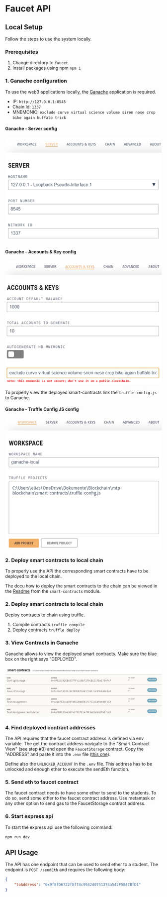 # Faucet API
## Local Setup

Follow the steps to use the system locally.

### Prerequisites

1. Change directory to `faucet`.
2. Install packages using npm `npm i`

### 1. Ganache configuration

To use the web3 applications locally, the [Ganache](https://trufflesuite.com/ganache/) application is required. 

- IP: `http://127.0.0.1:8545`
- Chain Id: `1337`
- MNEMONIC: `exclude curve virtual science volume siren nose crop bike again buffalo trick`

#### Ganache - Server config
![Ganache - Server config](assets/img/ganache-server-config.png)

#### Ganache - Accounts & Key config
![Ganache - Accounts & Key config](assets/img/ganache-accounts-key-config.png)

To properly view the deployed smart-contracts link the `truffle-config.js` to Ganache.

#### Ganache - Truffle Config JS config
![Ganache - Truffle Config JS config](assets/img/ganache-smart-contracts-js.png)

### 2. Deploy smart contracts to local chain

To properly use the API the corresponding smart contracts have to be deployed to the local chain. 

The docu how to deploy the smart contracts to the chain can be viewed in the [Readme](../smart-contracts/README.md)  from the `smart-contracts` module. 

### 2. Deploy smart contracts to local chain

Deploy contracts to chain using truffle.

1. Compile contracts `truffle compile`
2. Deploy contracts `truffle deploy`

### 3. View Contracts in Ganache

Ganache allows to view the deployed smart contracts. Make sure the blue box on the right says "DEPLOYED".

![Ganache - Smart Contract View](assets/img/ganache-smart-contracts-view.png)

### 4. Find deployed contract addresses

The API requires that the faucet contract address is defined via env variable. The get the contract address navigate to the "Smart Contract View" (see step #3) and open the `FaucetStorage` contract. Copy the "ADDRESS" and paste it into the `.env` file ([this one](config/.env)).

Define also the `UNLOCKED_ACCOUNT` in the `.env` file. This address has to be unlocked and enough ether to execute the sendEth function.

### 5. Send eth to faucet contract

The faucet contract needs to have some ether to send to the students. To do so, send some ether to the faucet contract address. Use metamask or any other option to send gas to the FaucetStorage contract address.

### 6. Start express api

To start the express api use the following command:

```bash
npm run dev
```

## API Usage

The API has one endpoint that can be used to send ether to a student. The endpoint is `POST /sendEth` and requires the following body:

```json
{
    "toAddress": "0x9f8fD6722f8f74c9942d0751374a542F5847BfD1"
}
```